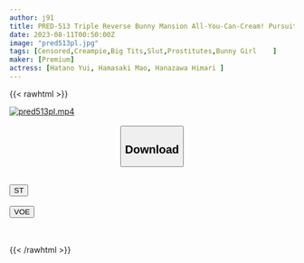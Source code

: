 ```yaml
---
author: j91
title: PRED-513 Triple Reverse Bunny Mansion All-You-Can-Cream! Pursuit Male Tide! Sperm Is Squeezed Until It Becomes Ji ○ Pobaka! Himari Kinoshita Mao Hamasaki Yui Hatano
date: 2023-08-11T00:50:00Z
image: "pred513pl.jpg"
tags: [Censored,Creampie,Big Tits,Slut,Prostitutes,Bunny Girl	 ]
maker: [Premium]
actress: [Hatano Yui, Hamasaki Mao, Hanazawa Himari ]
---
```



{{< rawhtml >}}

<div class="video" data-videoid="1dbzBQlz80HeAk7">
    <a href="javascript:;">
        <img src="https://my.j91.asia/posts/pred513pl/pred513pl.jpg" width="WIDTH" height="HEIGHT" alt="pred513pl.mp4" loading="lazy">
    </a>
</div>

<script type="text/javascript" src="https://j91.asia/asset/on-demand-st.js"></script>

<br>
  <link rel="stylesheet" href="https://j91.asia/asset/bs5.css">
  
  <center>
  <button class="btn btn-primary" type="button" data-bs-toggle="collapse" data-bs-target=".multi-collapse" aria-expanded="false" aria-controls="multiCollapseExample1 multiCollapseExample2"><h2>Download</h2></button></center>
</p>
<div class="row">
  <div class="col">
    <div class="collapse multi-collapse" id="multiCollapseExample1">
      <div class="card card-body">
	      	      <br>
<div class="buttons">  
<a href="https://streamtape.to/v/1dbzBQlz80HeAk7"><button class="btn-hover color-3"><i class="fa fa-download"></i> ST</button></a></div>
    </div>
  </div>
</div>
  <div class="col">
    <div class="collapse multi-collapse" id="multiCollapseExample2">
      <div class="card card-body">
	      <br>
<div class="buttons">
    <a href="https://voe.sx/h1tk35i8uqv1"><button class="btn-hover color-9"><i class="fa fa-download"></i> VOE</button></a></div>
<br><br>
      </div>
    </div>
  </div>
</div>

{{< /rawhtml >}}